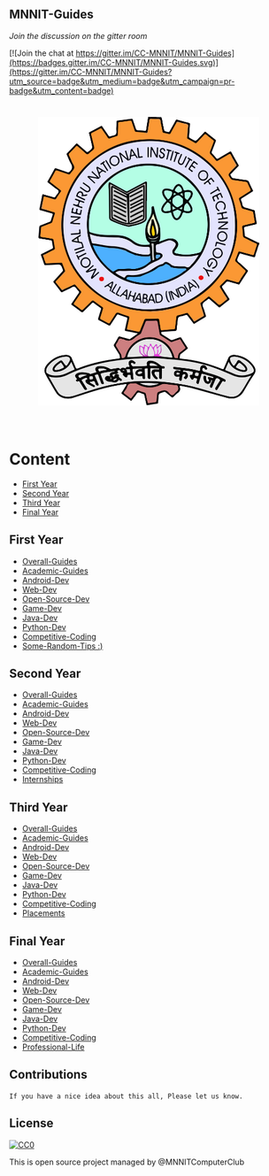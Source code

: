 ## MNNIT-Guides

*Join the discussion on the gitter room* <br>

[![Join the chat at https://gitter.im/CC-MNNIT/MNNIT-Guides](https://badges.gitter.im/CC-MNNIT/MNNIT-Guides.svg)](https://gitter.im/CC-MNNIT/MNNIT-Guides?utm_source=badge&utm_medium=badge&utm_campaign=pr-badge&utm_content=badge)

<h1 align="center">
	<img width="400" src="https://raw.githubusercontent.com/CC-MNNIT/MNNIT-Guides/master/MNNIT.png" alt="Awesome">
	<br>
	<br>
</h1>

<!--
<p align="center">
	<b>✨ MNNIT Computer Club <a href="https://github.com/CC-MNNIT/">Awesome</a> Resource Hub! ✨</b>
</p>

<br>

<p align="center">
	<a href="home.md">What is an MNNIT guides?</a>&nbsp;&nbsp;&nbsp;
</p>

<br>


<h4 align="center">Support our work by contributing to guide and open source in general</h4>
<br>
-->


# Content
- [First Year](first-year)
- [Second Year](second-Year)
- [Third Year](third-Year)
- [Final Year](final-Year)

## First Year
	
* [Overall-Guides](https://github.com/CC-MNNIT/MNNIT-Guides/wiki/1st-Year-Overall-Guides)
* [Academic-Guides](https://github.com/CC-MNNIT/MNNIT-Guides/wiki/1st-Year-Academics-Guide)
* [Android-Dev](https://github.com/CC-MNNIT/MNNIT-Guides/wiki/1st-Year-Android-dev)
* [Web-Dev](https://github.com/CC-MNNIT/MNNIT-Guides/wiki/1st-Year-Web-dev)
* [Open-Source-Dev](https://github.com/CC-MNNIT/MNNIT-Guides/wiki/1st-Year-Open-source)
* [Game-Dev](https://github.com/CC-MNNIT/MNNIT-Guides/wiki/1st-Year-Game-dev)
* [Java-Dev](https://github.com/CC-MNNIT/MNNIT-Guides/wiki/1st-Year-Java-dev)
* [Python-Dev](https://github.com/CC-MNNIT/MNNIT-Guides/wiki/1st-Year-Python-dev)
* [Competitive-Coding](https://github.com/CC-MNNIT/MNNIT-Guides/wiki/1st-Year-Competitive-coding-1)
* [Some-Random-Tips :)](https://github.com/CC-MNNIT/MNNIT-Guides/wiki/1st-Year-some-random-tips-1)


## Second Year

* [Overall-Guides](https://github.com/CC-MNNIT/MNNIT-Guides/wiki/2nd-Year-Overall-Guides)
* [Academic-Guides](https://github.com/CC-MNNIT/MNNIT-Guides/wiki/2nd-Year-Academics-Guide)
* [Android-Dev](https://github.com/CC-MNNIT/MNNIT-Guides/wiki/2nd-Year-Android-dev)
* [Web-Dev](https://github.com/CC-MNNIT/MNNIT-Guides/wiki/2nd-Year-Web-dev)
* [Open-Source-Dev](https://github.com/CC-MNNIT/MNNIT-Guides/wiki/2nd-Year-Open-source)
* [Game-Dev](https://github.com/CC-MNNIT/MNNIT-Guides/wiki/2nd-Year-Game-dev)
* [Java-Dev](https://github.com/CC-MNNIT/MNNIT-Guides/wiki/2nd-Year-Java-dev)
* [Python-Dev](https://github.com/CC-MNNIT/MNNIT-Guides/wiki/2nd-Year-Python-dev)
* [Competitive-Coding](https://github.com/CC-MNNIT/MNNIT-Guides/wiki/2nd-Year-Competitive-coding-1)
* [Internships](https://github.com/CC-MNNIT/MNNIT-Guides/wiki/Internship-Guide)


## Third Year

* [Overall-Guides](https://github.com/CC-MNNIT/MNNIT-Guides/wiki/3rd-Year-Overall-Guides)
* [Academic-Guides](https://github.com/CC-MNNIT/MNNIT-Guides/wiki/3rd-Year-Academics-Guide)
* [Android-Dev](https://github.com/CC-MNNIT/MNNIT-Guides/wiki/3rd-Year-Android-dev)
* [Web-Dev](https://github.com/CC-MNNIT/MNNIT-Guides/wiki/3rd-Year-Web-dev)
* [Open-Source-Dev](https://github.com/CC-MNNIT/MNNIT-Guides/wiki/3rd-Year-Open-source)
* [Game-Dev](https://github.com/CC-MNNIT/MNNIT-Guides/wiki/3rd-Year-Game-dev)
* [Java-Dev](https://github.com/CC-MNNIT/MNNIT-Guides/wiki/3rd-Year-Java-dev)
* [Python-Dev](https://github.com/CC-MNNIT/MNNIT-Guides/wiki/3rd-Year-Python-dev)
* [Competitive-Coding](https://github.com/CC-MNNIT/MNNIT-Guides/wiki/3rd-Year-Competitive-coding-1)
* [Placements](https://github.com/CC-MNNIT/MNNIT-Guides/wiki/Placement-Guide)


## Final Year

* [Overall-Guides](https://github.com/CC-MNNIT/MNNIT-Guides/wiki/Final-Year-Overall-Guides)
* [Academic-Guides](https://github.com/CC-MNNIT/MNNIT-Guides/wiki/Final-Year-Academics-Guide)
* [Android-Dev](https://github.com/CC-MNNIT/MNNIT-Guides/wiki/Final-Year-Android-dev)
* [Web-Dev](https://github.com/CC-MNNIT/MNNIT-Guides/wiki/Final-Year-Web-dev)
* [Open-Source-Dev](https://github.com/CC-MNNIT/MNNIT-Guides/wiki/Final-Year-Open-source)
* [Game-Dev](https://github.com/CC-MNNIT/MNNIT-Guides/wiki/Final-Year-Game-dev)
* [Java-Dev](https://github.com/CC-MNNIT/MNNIT-Guides/wiki/Final-Year-Java-dev)
* [Python-Dev](https://github.com/CC-MNNIT/MNNIT-Guides/wiki/Final-Year-Python-dev)
* [Competitive-Coding](https://github.com/CC-MNNIT/MNNIT-Guides/wiki/Final-Year-Competitive-coding-1)
* [Professional-Life](https://github.com/CC-MNNIT/MNNIT-Guides/wiki/Professional-Life)


## Contributions

	If you have a nice idea about this all, Please let us know.


## License

[![CC0](http://mirrors.creativecommons.org/presskit/buttons/88x31/svg/cc-zero.svg)](https://creativecommons.org/publicdomain/zero/1.0/)

This is open source project managed by @MNNITComputerClub
